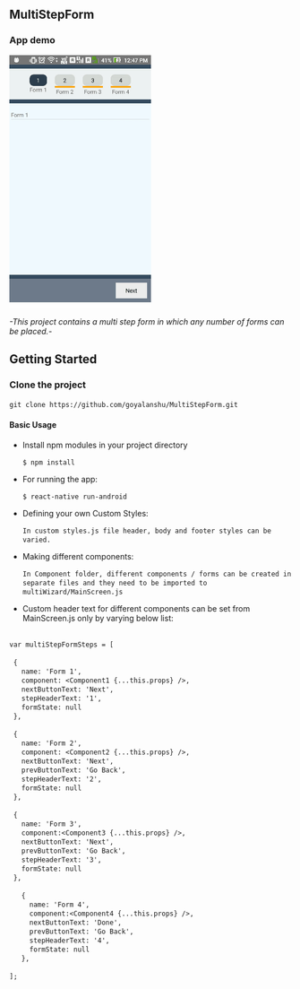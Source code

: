 ## MultiStepForm

### App demo

<img src = "./demo.gif" />

*-This project contains a multi step form in which any number of forms can be placed.-*

## Getting Started

### Clone the project
`git clone https://github.com/goyalanshu/MultiStepForm.git`

#### Basic Usage

* Install npm modules in your project directory

      $ npm install
  
* For running the app: 

      $ react-native run-android
     
* Defining your own Custom Styles: 

      In custom styles.js file header, body and footer styles can be varied. 
      
* Making different components: 

      In Component folder, different components / forms can be created in separate files and they need to be imported to multiWizard/MainScreen.js
      
 * Custom header text for different components can be set from MainScreen.js only by varying below list: 
 
 ```
 
var multiStepFormSteps = [

  {
    name: 'Form 1',
    component: <Component1 {...this.props} />,
    nextButtonText: 'Next',
    stepHeaderText: '1',
    formState: null
  },

  {
    name: 'Form 2',
    component: <Component2 {...this.props} />,
    nextButtonText: 'Next',
    prevButtonText: 'Go Back',
    stepHeaderText: '2',
    formState: null
  },

  {
    name: 'Form 3',
    component:<Component3 {...this.props} />,
    nextButtonText: 'Next',
    prevButtonText: 'Go Back',
    stepHeaderText: '3',
    formState: null
  },

    {
      name: 'Form 4',
      component:<Component4 {...this.props} />,
      nextButtonText: 'Done',
      prevButtonText: 'Go Back',
      stepHeaderText: '4',
      formState: null
    },

];
```

